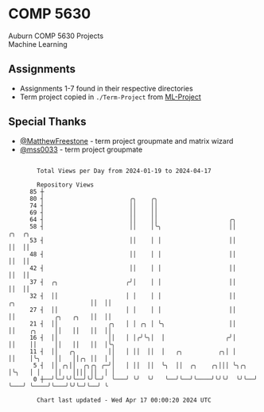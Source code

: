 # COMP 5630
Auburn COMP 5630 Projects  
Machine Learning

## Assignments
- Assignments 1-7 found in their respective directories
- Term project copied in `./Term-Project` from [ML-Project](https://github.com/wumphlett/ML-Project)

## Special Thanks
- [@MatthewFreestone](https://github.com/MatthewFreestone) - term project groupmate and matrix wizard
- [@mss0033](https://github.com/mss0033) - term project groupmate

```

        Total Views per Day from 2024-01-19 to 2024-04-17

        Repository Views
      85 ┼
      80 ┤                        ╭╮    ╭╮
      74 ┤                        ││    ││
      69 ┤                        ││    ││
      64 ┤                        ││    ││                    ╭╮
      58 ┤                        ││    │╰╮                   ││                            ╭╮  ╭╮
      53 ┤                        ││    │ │                   ││                            ││  ││
      48 ┤                        ││    │ │                   ││                            ││  ││
      42 ┤                        ││    │ │                   ││                            ││  ││
      37 ┤  ╭╮                   ╭╯│    │ │                   ││                            ││  ││
      32 ┤  ││                   │ │    │ │                   ││     ╭╮                     ││  ││
      27 ┤  ││                   │ │    │ │                   ││     ││           ╭╮   ╭╮   ││  ││
      21 ┤  ││              ╭╮   │ │ ╭╮ │ ╰╮                  ││     ││    ╭╮     ││   ││   ││  ││
      16 ┤  ││              ││   │ │╭╯╰╮│  │                 ╭╯│     ││    ││     ││   ││   ││  │╰╮
      11 ┤  ││   ╭╮         ││   │ ││  ││  │   ╭╮          ╭╮│ │     ││    │╰╮    ││   ││╭╮ ││  │ │
       5 ┤  ││ ╭╮││  ╭╮╭╮ ╭─╯│   │ ││  ││  ╰╮  ││  ╭╮    ╭╮│││ ╰╮╭╮  │╰╮   │ │    ││   ││││ ││  │ │
       0 ┼──╯╰─╯╰╯╰──╯╰╯╰─╯  ╰───╯ ╰╯  ╰╯   ╰──╯╰──╯╰────╯╰╯╰╯  ╰╯╰──╯ ╰───╯ ╰────╯╰───╯╰╯╰─╯╰──╯ ╰

        Chart last updated - Wed Apr 17 00:00:20 2024 UTC
        
```
